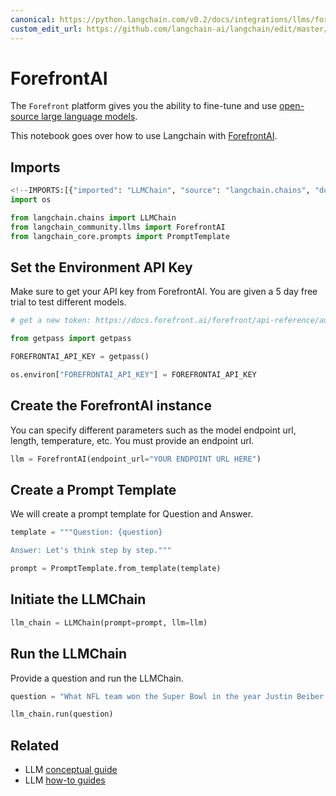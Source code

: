 ```yaml
---
canonical: https://python.langchain.com/v0.2/docs/integrations/llms/forefrontai/
custom_edit_url: https://github.com/langchain-ai/langchain/edit/master/docs/docs/integrations/llms/forefrontai.ipynb
---
```


# ForefrontAI


The `Forefront` platform gives you the ability to fine-tune and use [open-source large language models](https://docs.forefront.ai/forefront/master/models).

This notebook goes over how to use Langchain with [ForefrontAI](https://www.forefront.ai/).


## Imports


```python
<!--IMPORTS:[{"imported": "LLMChain", "source": "langchain.chains", "docs": "https://api.python.langchain.com/en/latest/chains/langchain.chains.llm.LLMChain.html", "title": "ForefrontAI"}, {"imported": "ForefrontAI", "source": "langchain_community.llms", "docs": "https://api.python.langchain.com/en/latest/llms/langchain_community.llms.forefrontai.ForefrontAI.html", "title": "ForefrontAI"}, {"imported": "PromptTemplate", "source": "langchain_core.prompts", "docs": "https://api.python.langchain.com/en/latest/prompts/langchain_core.prompts.prompt.PromptTemplate.html", "title": "ForefrontAI"}]-->
import os

from langchain.chains import LLMChain
from langchain_community.llms import ForefrontAI
from langchain_core.prompts import PromptTemplate
```

## Set the Environment API Key
Make sure to get your API key from ForefrontAI. You are given a 5 day free trial to test different models.


```python
# get a new token: https://docs.forefront.ai/forefront/api-reference/authentication

from getpass import getpass

FOREFRONTAI_API_KEY = getpass()
```


```python
os.environ["FOREFRONTAI_API_KEY"] = FOREFRONTAI_API_KEY
```

## Create the ForefrontAI instance
You can specify different parameters such as the model endpoint url, length, temperature, etc. You must provide an endpoint url.


```python
llm = ForefrontAI(endpoint_url="YOUR ENDPOINT URL HERE")
```

## Create a Prompt Template
We will create a prompt template for Question and Answer.


```python
template = """Question: {question}

Answer: Let's think step by step."""

prompt = PromptTemplate.from_template(template)
```

## Initiate the LLMChain


```python
llm_chain = LLMChain(prompt=prompt, llm=llm)
```

## Run the LLMChain
Provide a question and run the LLMChain.


```python
question = "What NFL team won the Super Bowl in the year Justin Beiber was born?"

llm_chain.run(question)
```


## Related

- LLM [conceptual guide](/docs/concepts/#llms)
- LLM [how-to guides](/docs/how_to/#llms)